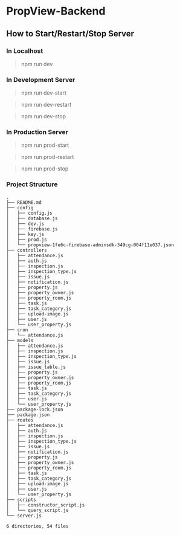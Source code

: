 # PropView-Backend

## How to Start/Restart/Stop Server

### In Localhost
> npm run dev

### In Development Server
> npm run dev-start
 
> npm run dev-restart

> npm run dev-stop

### In Production Server
> npm run prod-start

> npm run prod-restart

> npm run prod-stop

### Project Structure
```
.
├── README.md
├── config
│   ├── config.js
│   ├── database.js
│   ├── dev.js
│   ├── firebase.js
│   ├── key.js
│   ├── prod.js
│   └── propview-1fe6c-firebase-adminsdk-349cg-004f11e037.json
├── controllers
│   ├── attendance.js
│   ├── auth.js
│   ├── inspection.js
│   ├── inspection_type.js
│   ├── issue.js
│   ├── notification.js
│   ├── property.js
│   ├── property_owner.js
│   ├── property_room.js
│   ├── task.js
│   ├── task_category.js
│   ├── upload-image.js
│   ├── user.js
│   └── user_property.js
├── cron
│   └── attendance.js
├── models
│   ├── attendance.js
│   ├── inspection.js
│   ├── inspection_type.js
│   ├── issue.js
│   ├── issue_table.js
│   ├── property.js
│   ├── property_owner.js
│   ├── property_room.js
│   ├── task.js
│   ├── task_category.js
│   ├── user.js
│   └── user_property.js
├── package-lock.json
├── package.json
├── routes
│   ├── attendance.js
│   ├── auth.js
│   ├── inspection.js
│   ├── inspection_type.js
│   ├── issue.js
│   ├── notification.js
│   ├── property.js
│   ├── property_owner.js
│   ├── property_room.js
│   ├── task.js
│   ├── task_category.js
│   ├── upload-image.js
│   ├── user.js
│   └── user_property.js
├── scripts
│   ├── constructor_script.js
│   └── query_script.js
└── server.js

6 directories, 54 files
```

